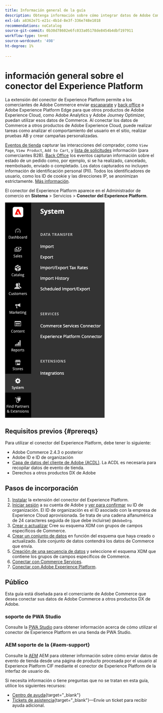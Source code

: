 ```yaml
---
title: Información general de la guía
description: Obtenga información sobre cómo integrar datos de Adobe Commerce con Adobe Experience Platform mediante el conector de Experience Platform.
exl-id: a8362e71-e21c-4b1d-8e3f-336e748e1018
recommendations: noCatalog
source-git-commit: 0b30d78602e6fc033a05178de8454b4dbf197911
workflow-type: tm+mt
source-wordcount: '498'
ht-degree: 1%

---
```


# información general sobre el conector del Experience Platform

La extensión del conector de Experience Platform permite a los comerciantes de Adobe Commerce enviar [escaparate](events.md#storefront-events) y [back office](events.md#back-office-events) a Adobe Experience Platform Edge para que otros productos de Adobe Experience Cloud, como Adobe Analytics y Adobe Journey Optimizer, puedan utilizar esos datos de Commerce. Al conectar los datos de Commerce a otros productos de Adobe Experience Cloud, puede realizar tareas como analizar el comportamiento del usuario en el sitio, realizar pruebas AB y crear campañas personalizadas.

[Eventos de tienda](events.md#storefront-events) capturar las interacciones del comprador, como `View Page`, `View Product`, `Add to Cart`, y [lista de solicitudes](events.md#b2b-events) información (para comerciantes B2B). [Back Office](events.md#back-office-events) los eventos capturan información sobre el estado de un pedido como, por ejemplo, si se ha realizado, cancelado, reembolsado, enviado o completado. Los datos capturados no incluyen información de identificación personal (PII). Todos los identificadores de usuario, como los ID de cookie y las direcciones IP, se anonimizan estrictamente. [Más información](https://www.adobe.com/privacy/experience-cloud.html).

El conector del Experience Platform aparece en el Administrador de comercio en **Sistema** > Servicios > **Conector del Experience Platform**.

![Extensión del conector del Experience Platform Vista de administración](assets/epc-adminui.png)

## Requisitos previos {#prereqs}

Para utilizar el conector del Experience Platform, debe tener lo siguiente:

- Adobe Commerce 2.4.3 o posterior
- Adobe ID e ID de organización
- [Capa de datos del cliente de Adobe (ACDL)](https://experienceleague.adobe.com/docs/experience-platform/tags/extensions/client/client-data-layer/overview.html). La ACDL es necesaria para recopilar datos de evento de tienda.
- Derechos a otros productos DX de Adobe

## Pasos de incorporación

1. [Instalar](install.md) la extensión del conector del Experience Platform.
1. [Iniciar sesión](https://helpx.adobe.com/manage-account/using/access-adobe-id-account.html) a su cuenta de Adobe y [ver para confirmar](https://experienceleague.adobe.com/docs/core-services/interface/administration/organizations.html#concept_EA8AEE5B02CF46ACBDAD6A8508646255) su ID de organización. El ID de organización es el ID asociado con la empresa de Experience Cloud aprovisionada. Se trata de una cadena alfanumérica de 24 caracteres seguida de (que debe incluirse) `@AdobeOrg`.
1. [Crear o actualizar](update-xdm.md) Cree su esquema XDM con grupos de campos específicos de Commerce.
1. [Crear un conjunto de datos](https://experienceleague.adobe.com/docs/platform-learn/implement-mobile-sdk/experience-cloud/platform.html#create-a-dataset) en función del esquema que haya creado o actualizado. Este conjunto de datos contendrá los datos de Commerce que envía.
1. [Creación de una secuencia de datos](https://experienceleague.adobe.com/docs/experience-platform/edge/datastreams/overview.html) y seleccione el esquema XDM que contiene los grupos de campos específicos de Commerce.
1. [Conectar con Commerce Services](../landing/saas.md).
1. [Conectar con Adobe Experience Platform](connect-data.md).

## Público

Esta guía está diseñada para el comerciante de Adobe Commerce que desea conectar sus datos de Adobe Commerce a otros productos DX de Adobe.

### soporte de PWA Studio

Consulte la [PWA Studio](https://developer.adobe.com/commerce/pwa-studio/integrations/adobe-commerce/aep/) para obtener información acerca de cómo utilizar el conector de Experience Platform en una tienda de PWA Studio.

### AEM soporte de la {#aem-support}

Consulte la [AEM](https://experienceleague.adobe.com/docs/experience-manager-cloud-service/content/content-and-commerce/integrations/aep.html) AEM para obtener información sobre cómo enviar datos de evento de tienda desde una página de producto procesada por el usuario al Experience Platform CIF mediante el conector de Experience Platform de la interfaz de usuario de.

Si necesita información o tiene preguntas que no se tratan en esta guía, utilice los siguientes recursos:

- [Centro de ayuda](https://experienceleague.adobe.com/docs/commerce-knowledge-base/kb/overview.html){target="_blank"}
- [Tickets de asistencia](https://experienceleague.adobe.com/docs/commerce-knowledge-base/kb/help-center-guide/magento-help-center-user-guide.html#submit-ticket){target="_blank"}—Envíe un ticket para recibir ayuda adicional.
